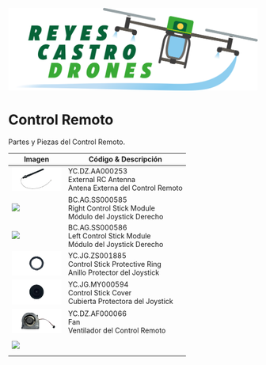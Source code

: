 [![](/Reyes-Castro-Drones_LOGO.png "Volver a la Página de Inicio")](/README.md)

# Control Remoto

Partes y Piezas del Control Remoto.

| Imagen | Código & Descripción |
| ------ | -------------------- |
| <img src="./YC.DZ.AA000253.png" width="100"> |YC.DZ.AA000253 <br>External RC Antenna<br>Antena Externa del Control Remoto |
| <img src="./BC.AG.SS000585.png" width="100"> |BC.AG.SS000585 <br>Right Control Stick Module<br>Módulo del Joystick Derecho |
| <img src="./BC.AG.SS000586.png" width="100"> |BC.AG.SS000586 <br>Left Control Stick Module<br>Módulo del Joystick Derecho |
| <img src="./YC.JG.ZS001885.png" width="100"> |YC.JG.ZS001885 <br>Control Stick Protective Ring<br>Anillo Protector del Joystick |
| <img src="./YC.JG.MY000594.png" width="100"> |YC.JG.MY000594 <br>Control Stick Cover<br>Cubierta Protectora del Joystick |
| <img src="./YC.DZ.AF000066.png" width="100"> |YC.DZ.AF000066 <br>Fan<br>Ventilador del Control Remoto |
| <img src="./.png" width="100"> | <br><br> |
